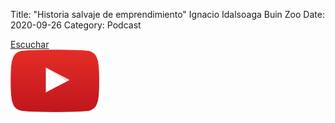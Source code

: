 Title: "Historia salvaje de emprendimiento" Ignacio Idalsoaga Buin Zoo
Date: 2020-09-26
Category: Podcast

<a href="https://s.danilorca.com/2020-09-26.mp3" type="audio/mpeg">
Escuchar<br/>
<img style="height:100px;" src="images/play.png">
</a>
